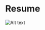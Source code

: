 # Resume

![Alt text](https://github.com/JalalMozafari/Resume/blob/8c2b074065b585a6d77894ff2f4e0b0fe7935f55/Gg.png)
